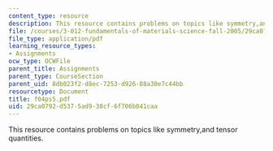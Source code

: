 ```yaml
---
content_type: resource
description: This resource contains problems on topics like symmetry,and tensor quantities.
file: /courses/3-012-fundamentals-of-materials-science-fall-2005/29ca0792d5375ad938cf6f706b041caa_f04ps5.pdf
file_type: application/pdf
learning_resource_types:
- Assignments
ocw_type: OCWFile
parent_title: Assignments
parent_type: CourseSection
parent_uid: 8db023f2-d8ec-7253-d926-88a30e7c44bb
resourcetype: Document
title: f04ps5.pdf
uid: 29ca0792-d537-5ad9-38cf-6f706b041caa
---
```

This resource contains problems on topics like symmetry,and tensor quantities.

